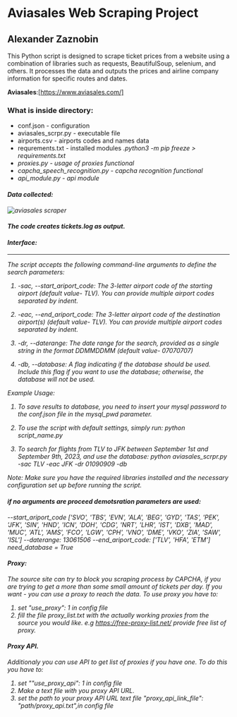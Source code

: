 # Aviasales Web Scraping Project
## Alexander Zaznobin
This Python script is designed to scrape ticket prices from a website using a combination of libraries such as requests, BeautifulSoup, selenium, and others. It processes the data and outputs the prices and airline company information for specific routes and dates. 


**Aviasales**:[https://www.aviasales.com/]
### What is inside directory: 

* conf.json - configuration
* aviasales_scrpr.py -  executable file 
* airports.csv - airports codes and names data 
* requrements.txt - installed modules <i>.python3 -m pip freeze > requirements.txt<i>
* proxies.py - usage of proxies functional 
* capcha_speech_recognition.py - capcha recognition functional 
* api_module.py - api module

#### Data collected:
![aviasales scraper](https://user-images.githubusercontent.com/127748062/229361563-90ac371a-07fe-4161-9f31-4864221a1f79.png)

#### The code creates tickets.log as output. 


#### Interface: 
-----------------
The script accepts the following command-line arguments to define the search parameters:

1. -sac, --start_ariport_code:  The 3-letter airport code of the starting airport (default value-  TLV). You can provide multiple airport codes separated by indent.

2. -eac, --end_ariport_code: The 3-letter airport code of the destination airport(s) (default value-  TLV). You can provide multiple airport codes separated by indent. 

3. -dr, --daterange: The date range for the search, provided as a single string in the format DDMMDDMM (default value-  07070707)

4. -db, --database: A flag indicating if the database should be used. Include this flag if you want to use the database; otherwise, the database will not be used.

Example Usage:
1. To save results to database, you need to insert your mysql password to the conf.json file in the mysql_pwd parameter. 

2. To use the script with default settings, simply run:
   python script_name.py

3. To search for flights from TLV to JFK between September 1st and September 9th, 2023, and use the database:
   python aviasales_scrpr.py -sac TLV -eac JFK -dr 01090909 -db

Note: Make sure you have the required libraries installed and the necessary configuration set up before running the script.

#### if no arguments are proceed demotsration parameters are used: 
  --start_ariport_code ['SVO', 'TBS', 'EVN', 'ALA', 'BEG', 'GYD', 'TAS', 'PEK', 'JFK', 'SIN', 'HND', 'ICN', 'DOH',
                           'CDG', 'NRT', 'LHR', 'IST', 'DXB', 'MAD', 'MUC', 'ATL', 'AMS',
                           'FCO', 'LGW', 'CPH', 'VNO', 'DME', 'VKO', 'ZIA', 'SAW', 'ISL']
  --daterange: 13061506
  --end_ariport_code:  ['TLV', 'HFA', 'ETM']
  need_database = True

#### Proxy:
The source site can try to block you scraping process by CAPCHA, if you are trying to get a more than some small amount of tickets per day.
If you want - you can use a proxy to reach the data.
To use proxy you have to: 
1) set "use_proxy": 1 in config file
2) fill the file proxy_list.txt with the actually working proxies from the source you would like.
e.g https://free-proxy-list.net/ provide free list of proxy.

#### Proxy API.
Additionaly you can use API to get list of proxies if you have one.
To do this you have to: 
1) set ""use_proxy_api": 1 in config file
2) Make a text file with you proxy API URL.
3) set the path to your proxy API URL text file "proxy_api_link_file": "path/proxy_api.txt",in config file 
